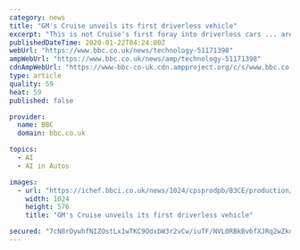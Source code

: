 ```yaml
---
category: news
title: "GM's Cruise unveils its first driverless vehicle"
excerpt: "This is not Cruise's first foray into driverless cars ... are in a race to launch self-driving cars using the latest artificial intelligence (AI) technologies although they are being held back ..."
publishedDateTime: 2020-01-22T04:24:00Z
webUrl: "https://www.bbc.co.uk/news/technology-51171398"
ampWebUrl: "https://www.bbc.co.uk/news/amp/technology-51171398"
cdnAmpWebUrl: "https://www-bbc-co-uk.cdn.ampproject.org/c/s/www.bbc.co.uk/news/amp/technology-51171398"
type: article
quality: 59
heat: 59
published: false

provider:
  name: BBC
  domain: bbc.co.uk

topics:
  - AI
  - AI in Autos

images:
  - url: "https://ichef.bbci.co.uk/news/1024/cpsprodpb/B3CE/production/_110603064_03063.jpg"
    width: 1024
    height: 576
    title: "GM's Cruise unveils its first driverless vehicle"

secured: "7cN8rDywhfNIZOstLx1wTKC9OdxbW3r2vCw/iuTF/NVL0RBkBv6fXJRq2wZkq8usoKr9GGyEMdZhWcpWf4JJszatmimZOeHzaBOmxsL5reASBVnV/dXnxaFSkCumbEV6l4kl41+o8J01ajTAuQjR4LzApnnePV+OizJmGn9E2DbBR9OcIgYYQWu3EktA1N27In+3pTO6rb4s+EfwHk+ALs5rIaihXLp+DIaGBZO06iRd9fYA5BufjqtA9BB+PzqeOAQikkGjADlEDXIcwH2wb+HWgHde7Jjn9eFeZj5FvnsZcgMstt8T+wh4FoWmG4qU;3+cPPh2eLAPYZme0cvdjDg=="
---
```


